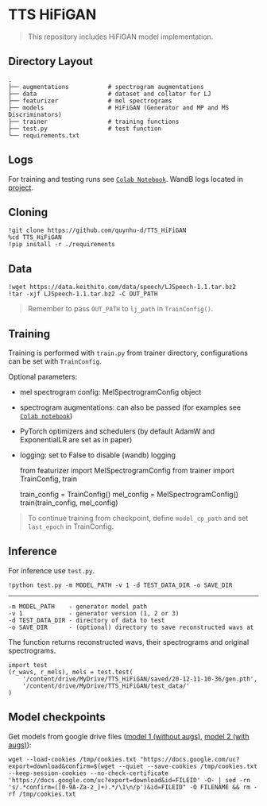 # TTS HiFiGAN
> This repository includes HiFiGAN model implementation.

## Directory Layout
    .
    ├── augmentations           # spectrogram augmentations
    ├── data                    # dataset and collator for LJ
    ├── featurizer              # mel spectrograms
    ├── models                  # HiFiGAN (Generator and MP and MS Discriminators)
    ├── trainer                 # training functions
    ├── test.py                 # test function
    └── requirements.txt

## Logs
For training and testing runs see [`Colab Notebook`](https://colab.research.google.com/drive/1F6MeixSW1Nx8H0jWTWHpeUnFhJho4XaU?usp=sharing).  WandB logs located in [project](https://wandb.ai/quynhu_d/TTS_HiFiGAN?workspace=user-quynhu_d).

## Cloning
    !git clone https://github.com/quynhu-d/TTS_HiFiGAN
    %cd TTS_HiFiGAN
    !pip install -r ./requirements

## Data
    !wget https://data.keithito.com/data/speech/LJSpeech-1.1.tar.bz2
    !tar -xjf LJSpeech-1.1.tar.bz2 -C OUT_PATH
> Remember to pass `OUT_PATH` to `lj_path` in `TrainConfig()`.

## Training
Training is performed with `train.py` from trainer directory, configurations can be set with `TrainConfig`.

Optional parameters:
- mel spectrogram config: MelSpectrogramConfig object
- spectrogram augmentations: can also be passed (for examples see [`Colab notebook`](https://colab.research.google.com/drive/1F6MeixSW1Nx8H0jWTWHpeUnFhJho4XaU?usp=sharing))
- PyTorch optimizers and schedulers (by default AdamW and ExponentialLR are set as in paper)
- logging: set to False to disable (wandb) logging


    from featurizer import MelSpectrogramConfig
    from trainer import TrainConfig, train

    train_config = TrainConfig()
    mel_config = MelSpectrogramConfig()
    train(train_config, mel_config)
> To continue training from checkpoint, define `model_cp_path` and set `last_epoch` in TrainConfig.

## Inference
For inference use `test.py`. 

    !python test.py -m MODEL_PATH -v 1 -d TEST_DATA_DIR -o SAVE_DIR
_________________________
    -m MODEL_PATH    - generator model path
    -v 1             - generator version (1, 2 or 3)
    -d TEST_DATA_DIR - directory of data to test
    -o SAVE_DIR      - (optional) directory to save reconstructed wavs at

The function returns reconstructed wavs, their spectrograms and original spectrograms.

    import test
    (r_wavs, r_mels), mels = test.test(
        '/content/drive/MyDrive/TTS_HiFiGAN/saved/20-12-11-10-36/gen.pth',
        '/content/drive/MyDrive/TTS_HiFiGAN/test_data/'
    )

## Model checkpoints

Get models from google drive files ([model 1 (without augs)](https://drive.google.com/uc?export=download&id=1-Bfq72aa6ZtOt5rEsUJBHoDRT2X6YovL), [model 2 (with augs)](https://drive.google.com/uc?export=download&id=1-jUnywvuAc-qJ0nUKo6mPteYIbIiDiZM)):

    wget --load-cookies /tmp/cookies.txt "https://docs.google.com/uc?export=download&confirm=$(wget --quiet --save-cookies /tmp/cookies.txt --keep-session-cookies --no-check-certificate 'https://docs.google.com/uc?export=download&id=FILEID' -O- | sed -rn 's/.*confirm=([0-9A-Za-z_]+).*/\1\n/p')&id=FILEID" -O FILENAME && rm -rf /tmp/cookies.txt